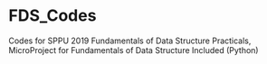 # FDS_Codes
Codes for SPPU 2019 Fundamentals of Data Structure Practicals, MicroProject for Fundamentals of Data Structure Included (Python)
